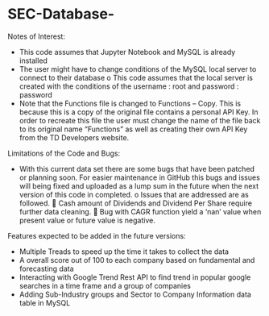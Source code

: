 # SEC-Database-

Notes of Interest: 
-	This code assumes that Jupyter Notebook and MySQL is already installed 
-	The user might have to change conditions of the MySQL local server to connect to their database 
o	This code assumes that the local server is created with the conditions of the username : root  and password : password
-	Note that the Functions file is changed to Functions – Copy. This is because this is a copy of the original file contains a personal API Key. In order to recreate this file the user must change the name of the file back to its original name “Functions” as well as creating their own API Key from the TD Developers website. 

Limitations of the Code and Bugs: 
-	With this current data set there are some bugs that have been patched or planning soon. For easier maintenance in GitHub this bugs and issues will being fixed and uploaded as a lump sum in the future when the next version of this code in completed. 
o	Issues that are addressed are as followed.
	Cash amount of Dividends and Dividend Per Share require further data cleaning. 
	Bug with CAGR function yield a ‘nan’ value when present value or future value is negative. 

Features expected to be added in the future versions: 
-	Multiple Treads to speed up the time it takes to collect the data
-	A overall score out of 100 to each company based on fundamental and forecasting data
-	Interacting with Google Trend Rest API to find trend in popular google searches in a time frame and a group of companies
-	Adding Sub-Industry groups and Sector to Company Information data table in MySQL

